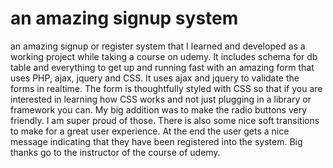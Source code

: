 #  an amazing signup system
an amazing signup or register system that I learned and developed as a working project while taking a course on udemy. 
It includes schema for db table and everything to get up and running fast with an amazing form that uses PHP, ajax, jquery and CSS. 
It uses ajax and jquery to validate the forms in realtime. 
The form is thoughtfully styled with CSS so that if you are interested in learning how CSS works and not just plugging in a library or framework you can.
My big addition was to make the radio buttons very friendly. I am super proud of those.
There is also some nice soft transitions to make for a great user experience.
At the end the user gets a nice message indicating that they have been registered into the system.
Big thanks go to the instructor of the course of udemy.
